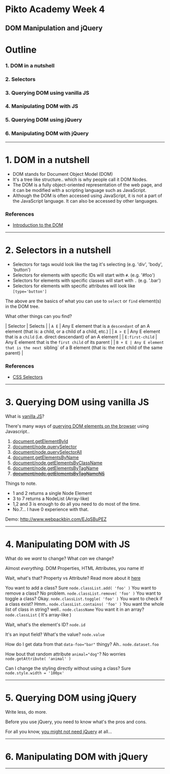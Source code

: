 # Pikto Academy Week 4

## DOM Manipulation and jQuery

# Outline

### 1. DOM in a nutshell
### 2. Selectors
### 3. Querying DOM using vanilla JS
### 4. Manipulating DOM with JS
### 5. Querying DOM using jQuery
### 6. Manipulating DOM with jQuery

---

# 1. DOM in a nutshell

- DOM stands for Document Object Model (DOM)
- It's a tree like structure.. which is why people call it DOM Nodes.
- The DOM is a fully object-oriented representation of the web page, and it can be modified with a scripting language such as JavaScript.
- Although the DOM is often accessed using JavaScript, it is not a part of the JavaScript language. It can also be accessed by other languages.

### References

- [Introduction to the DOM][1]

---

# 2. Selectors in a nutshell

- Selectors for tags would look like the tag it's selecting (e.g. 'div', 'body', 'button')
- Selectors for elements with specific IDs will start with `#`. (e.g. '#foo')
- Selectors for elements with specific classes will start with `.` (e.g. '.bar')
- Selectors for elements with specific attributes will look like `[type='button']`

The above are the basics of what you can use to `select` or `find` element(s) in the DOM tree.

What other things can you find?

| Selector | Selects |
| `A E` | Any E element that is a `descendant` of an A element (that is: a child, or a child of a child, etc.) |
| `A > E` | Any E element that is a `child` (i.e. direct descendant) of an A element |
| `E:first-child` | Any E element that is the `first child` of its parent |
| `B + E | Any E element that is the next `sibling` of a B element (that is: the next child of the same parent) |

### References

- [CSS Selectors][2]

---

# 3. Querying DOM using vanilla JS

What is [vanilla JS][3]?

There's many ways of [querying DOM elements on the browser][4] using Javascript..

  1. [document.getElementById][5]
  2. [document/node.querySelector][6]
  3. [document/node.querySelectorAll][7]
  4. [document.getElementsByName][8]
  5. [document/node.getElementsByClassName][9]
  6. [document/node.getElementsByTagName][10]
  7. ~~[document/node.getElementsByTagNameNS][11]~~

Things to note.

- 1 and 2 returns a single Node Element
- 3 to 7 returns a NodeList (Array-like)
- 1,2 and 3 is enough to do all you need to do most of the time.
- No.7... I have 0 experience with that.

Demo: http://www.webpackbin.com/EJqSBuPEZ

---

# 4. Manipulating DOM with JS

What do we *want* to change? What *can* we change?

Almost *everything*. DOM Properties, HTML Attributes, you name it!

Wait, what's that? Property vs Attribute? Read more about it [here][12]

You want to add a class? Sure `node.classList.add( 'foo' )`
You want to remove a class? No problem. `node.classList.remove( 'foo' )`
You want to toggle a class? Okay. `node.classList.toggle( 'foo' )`
You want to check if a class exist? Hmm.. `node.classList.contains( 'foo' )`
You want the whole list of class in string? well.. `node.className`
You want it in an array? `node.classList` ( It's array-like )

Wait, what's the element's ID? `node.id`

It's an input field? What's the value? `node.value`

How do I get data from that `data-foo="bar"` thingy? Ah.. `node.dataset.foo`

How bout that random attribute `animal="dog"`? No worries `node.getAttribute( 'animal' )`

Can I change the styling directly without using a class? Sure `node.style.width = '100px'`

---

# 5. Querying DOM using jQuery

Write less, do more.

Before you use jQuery, you need to know what's the pros and cons.

For all you know, [you might not need jQuery][12] at all...

---

# 6. Manipulating DOM with jQuery

---

[1]: https://developer.mozilla.org/en-US/docs/Web/API/Document_Object_Model/Introduction
[2]: https://developer.mozilla.org/en-US/docs/Web/Guide/CSS/Getting_Started/Selectors
[3]: http://vanilla-js.com/
[4]: http://javascript.info/tutorial/searching-elements-dom
[5]: https://developer.mozilla.org/en-US/docs/Web/API/Document/getElementById
[6]: https://developer.mozilla.org/en-US/docs/Web/API/Document/querySelector
[7]: https://developer.mozilla.org/en-US/docs/Web/API/Document/querySelectorAll
[8]: https://developer.mozilla.org/en-US/docs/Web/API/Document/getElementsByName
[9]: https://developer.mozilla.org/en-US/docs/Web/API/Document/getElementsByClassName
[10]: https://developer.mozilla.org/en-US/docs/Web/API/Document/getElementsByTagName
[11]: https://developer.mozilla.org/en-US/docs/Web/API/Document/getElementsByTagNameNS
[12]: http://lucybain.com/blog/2014/attribute-vs-property/
[13]: http://youmightnotneedjquery.com/